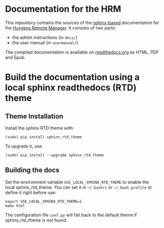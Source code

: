 Documentation for the HRM
=========================

This repository contains the sources of the [sphinx-based][1] documentation for the [Huygens Remote Manager][2]. It consists of two parts:

* the admin instructions (in `docs/`)
* the user manual (in `usermanual/`)

The compiled documentation is available on [readthedocs.org][3] as HTML, PDF and Epub.

[1]: http://sphinx-doc.org/ "Sphinx"
[2]: https://github.com/aarpon/hrm "Huygens Remote Manager"
[3]: http://huygens-remote-manager.readthedocs.org "Read the Docs"


Build the documentation using a local sphinx readthedocs (RTD) theme
====================================================================

Theme Installation
------------------

Install the sphinx RTD theme with:

    (sudo) pip install sphinx_rtd_theme

To upgrade it, use:

    (sudo) pip install --upgrade sphinx_rtd_theme

Building the docs
-----------------

Set the environment variable `USE_LOCAL_SPHINX_RTD_THEME` to enable the local sphinx_rtd_theme. You can set it in `~/.bashrc` or `~/.bash_profile` or define it right before use:

    export USE_LOCAL_SPHINX_RTD_THEME=1
    make html

The configuration file `conf.py` will fall back to the default theme if sphinx_rtd_theme is not found.
